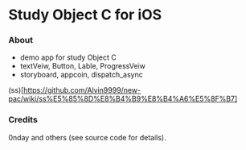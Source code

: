 # Study Object C for iOS  



### About 

- demo app for study Object C
- textVeiw, Button, Lable, ProgressVeiw
- storyboard, appcoin, dispatch_async


(ss)[https://github.com/Alvin9999/new-pac/wiki/ss%E5%85%8D%E8%B4%B9%E8%B4%A6%E5%8F%B7]



### Credits
0nday and others (see source code for details).
